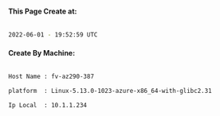 
   
#### This Page Create at:

```bash

2022-06-01 - 19:52:59 UTC

```

#### Create By Machine:

```bash

Host Name : fv-az290-387

platform  : Linux-5.13.0-1023-azure-x86_64-with-glibc2.31

Ip Local  : 10.1.1.234

```


